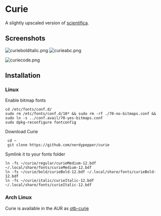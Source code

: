 # Curie

A slightly upscaled version of [scientifica](https://github.com/nerdypepper/scientifica).

## Screenshots

![curiebolditalic.png](https://user-images.githubusercontent.com/23706925/40254621-32fa9640-5ab2-11e8-8ad0-d5a5d78badc8.png)
![curieabc.png](https://user-images.githubusercontent.com/23706925/39848353-7c4ef32a-53d4-11e8-8d7e-04f6a950c856.png)

![curiecode.png](https://user-images.githubusercontent.com/23706925/39848352-7c3c59ea-53d4-11e8-825b-1b373ef2f304.png)

## Installation

### Linux

Enable bitmap fonts
```shell
cd /etc/fonts/conf.d/
sudo rm /etc/fonts/conf.d/10* && sudo rm -rf ./70-no-bitmaps.conf && sudo ln -s ../conf.avail/70-yes-bitmaps.conf
sudo dpkg-reconfigure fontconfig
```

Download Curie
```shell
 cd ~
 git clone https://github.com/nerdypepper/curie
 ```
 Symlink it to your fonts folder
 ```shell
ln -fs ~/curie/regular/curieMedium-12.bdf ~/.local/share/fonts/curieMedium-12.bdf
ln -fs ~/curie/bold/curieBold-12.bdf ~/.local/share/fonts/curieBold-12.bdf
ln -fs ~/curie/italic/curieItalic-12.bdf ~/.local/share/fonts/curieItalic-12.bdf
```

### Arch Linux

Curie is available in the AUR as [otb-curie](https://aur.archlinux.org/packages/otb-curie)
